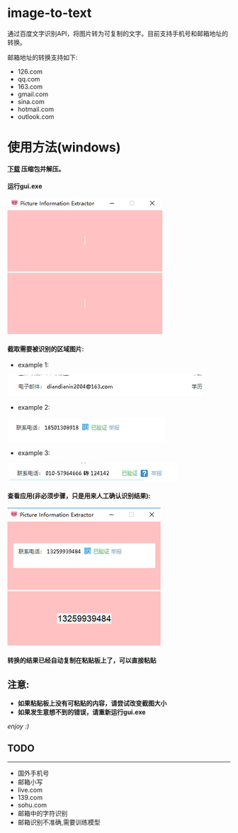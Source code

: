 # image-to-text
通过百度文字识别API，将图片转为可复制的文字。目前支持手机号和邮箱地址的转换。

邮箱地址的转换支持如下:
- 126.com
- qq.com
- 163.com
- gmail.com
- sina.com
- hotmail.com
- outlook.com


# 使用方法(windows)

#### [下载](https://github.com/broholens/image-to-text/raw/master/extractor.zip) 压缩包并解压。

#### 运行gui.exe
![image](https://github.com/broholens/images/blob/master/image_to_text_4.jpg)

#### 截取需要被识别的区域图片:

- example 1:

![image](https://github.com/broholens/images/blob/master/image_to_text_1.jpg)

- example 2:

![image](https://github.com/broholens/images/blob/master/image_to_text_2.jpg)

- example 3:

![image](https://github.com/broholens/images/blob/master/image_to_text_3.jpg)

#### 查看应用(非必须步骤，只是用来人工确认识别结果):
![image](https://github.com/broholens/images/blob/master/image_to_text_5.jpg)

#### 转换的结果已经自动复制在粘贴板上了，可以直接粘贴

## 注意:
- **如果粘贴板上没有可粘贴的内容，请尝试改变截图大小**
- **如果发生意想不到的错误，请重新运行gui.exe**

*enjoy :)*

## TODO
------
- 国外手机号
- 邮箱小写
- live.com
- 139.com
- sohu.com
- 邮箱中的字符识别
- 邮箱识别不准确,需要训练模型
